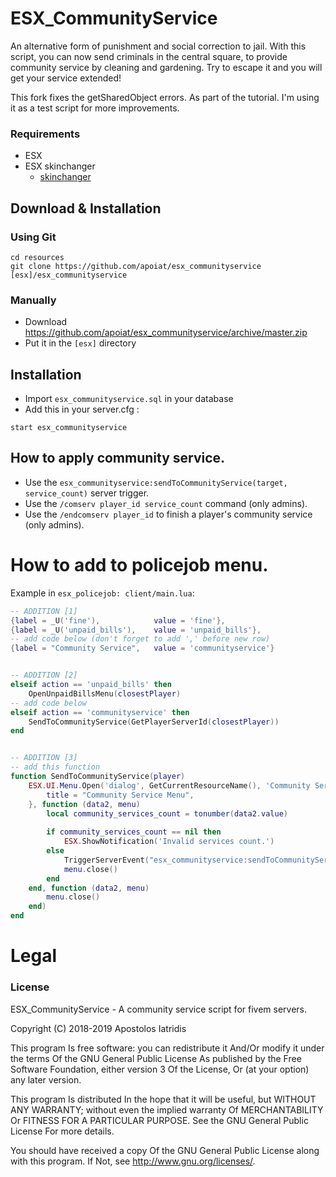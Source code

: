 # ESX_CommunityService

An alternative form of punishment and social correction to jail. With this script, you can now send criminals in the central square, to provide community service by cleaning and gardening. Try to escape it and you will get your service extended!

This fork fixes the getSharedObject errors. As part of the tutorial. I'm using it as a test script for more improvements.


### Requirements
* ESX
* ESX skinchanger
  * [skinchanger](https://github.com/ESX-Org/skinchanger)

## Download & Installation

### Using Git
```
cd resources
git clone https://github.com/apoiat/esx_communityservice [esx]/esx_communityservice
```

### Manually
- Download https://github.com/apoiat/esx_communityservice/archive/master.zip
- Put it in the `[esx]` directory


## Installation
- Import `esx_communityservice.sql` in your database
- Add this in your server.cfg :

```
start esx_communityservice
```
## How to apply community service.

- Use the `esx_communityservice:sendToCommunityService(target, service_count)` server trigger.
- Use the `/comserv player_id service_count` command (only admins).
- Use the `/endcomserv player_id` to finish a player's community service (only admins).



# How to add to policejob menu.

Example in `esx_policejob: client/main.lua`:

```lua
-- ADDITION [1]
{label = _U('fine'),			value = 'fine'},
{label = _U('unpaid_bills'),	value = 'unpaid_bills'},
-- add code below (don't forget to add ',' before new row)
{label = "Community Service",	value = 'communityservice'}


-- ADDITION [2]
elseif action == 'unpaid_bills' then
	OpenUnpaidBillsMenu(closestPlayer)
-- add code below
elseif action == 'communityservice' then
	SendToCommunityService(GetPlayerServerId(closestPlayer))
end


-- ADDITION [3]
-- add this function
function SendToCommunityService(player)
	ESX.UI.Menu.Open('dialog', GetCurrentResourceName(), 'Community Service Menu', {
		title = "Community Service Menu",
	}, function (data2, menu)
		local community_services_count = tonumber(data2.value)
		
		if community_services_count == nil then
			ESX.ShowNotification('Invalid services count.')
		else
			TriggerServerEvent("esx_communityservice:sendToCommunityService", player, community_services_count)
			menu.close()
		end
	end, function (data2, menu)
		menu.close()
	end)
end
```


# Legal
### License
ESX_CommunityService - A community service script for fivem servers.

Copyright (C) 2018-2019 Apostolos Iatridis

This program Is free software: you can redistribute it And/Or modify it under the terms Of the GNU General Public License As published by the Free Software Foundation, either version 3 Of the License, Or (at your option) any later version.

This program Is distributed In the hope that it will be useful, but WITHOUT ANY WARRANTY; without even the implied warranty Of MERCHANTABILITY Or FITNESS FOR A PARTICULAR PURPOSE. See the GNU General Public License For more details.

You should have received a copy Of the GNU General Public License along with this program. If Not, see http://www.gnu.org/licenses/.
